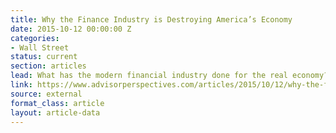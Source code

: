 ```yaml
---
title: Why the Finance Industry is Destroying America’s Economy
date: 2015-10-12 00:00:00 Z
categories:
- Wall Street
status: current
section: articles
lead: What has the modern financial industry done for the real economy?
link: https://www.advisorperspectives.com/articles/2015/10/12/why-the-finance-industry-is-destroying-america-s-economy
source: external
format_class: article
layout: article-data
---
```


